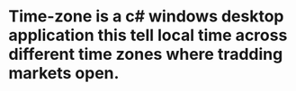 # Time-zone is a c# windows desktop application this tell local time across different time zones where tradding markets open.
